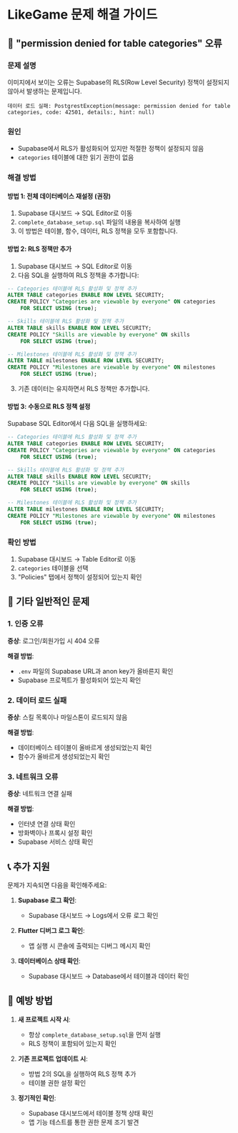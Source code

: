 # LikeGame 문제 해결 가이드

## 🚨 "permission denied for table categories" 오류

### 문제 설명
이미지에서 보이는 오류는 Supabase의 RLS(Row Level Security) 정책이 설정되지 않아서 발생하는 문제입니다.

```
데이터 로드 실패: PostgrestException(message: permission denied for table categories, code: 42501, details:, hint: null)
```

### 원인
- Supabase에서 RLS가 활성화되어 있지만 적절한 정책이 설정되지 않음
- `categories` 테이블에 대한 읽기 권한이 없음

### 해결 방법

#### 방법 1: 전체 데이터베이스 재설정 (권장)
1. Supabase 대시보드 → SQL Editor로 이동
2. `complete_database_setup.sql` 파일의 내용을 복사하여 실행
3. 이 방법은 테이블, 함수, 데이터, RLS 정책을 모두 포함합니다.

#### 방법 2: RLS 정책만 추가
1. Supabase 대시보드 → SQL Editor로 이동
2. 다음 SQL을 실행하여 RLS 정책을 추가합니다:

```sql
-- Categories 테이블에 RLS 활성화 및 정책 추가
ALTER TABLE categories ENABLE ROW LEVEL SECURITY;
CREATE POLICY "Categories are viewable by everyone" ON categories
    FOR SELECT USING (true);

-- Skills 테이블에 RLS 활성화 및 정책 추가
ALTER TABLE skills ENABLE ROW LEVEL SECURITY;
CREATE POLICY "Skills are viewable by everyone" ON skills
    FOR SELECT USING (true);

-- Milestones 테이블에 RLS 활성화 및 정책 추가
ALTER TABLE milestones ENABLE ROW LEVEL SECURITY;
CREATE POLICY "Milestones are viewable by everyone" ON milestones
    FOR SELECT USING (true);
```

3. 기존 데이터는 유지하면서 RLS 정책만 추가합니다.

#### 방법 3: 수동으로 RLS 정책 설정
Supabase SQL Editor에서 다음 SQL을 실행하세요:

```sql
-- Categories 테이블에 RLS 활성화 및 정책 추가
ALTER TABLE categories ENABLE ROW LEVEL SECURITY;
CREATE POLICY "Categories are viewable by everyone" ON categories
    FOR SELECT USING (true);

-- Skills 테이블에 RLS 활성화 및 정책 추가
ALTER TABLE skills ENABLE ROW LEVEL SECURITY;
CREATE POLICY "Skills are viewable by everyone" ON skills
    FOR SELECT USING (true);

-- Milestones 테이블에 RLS 활성화 및 정책 추가
ALTER TABLE milestones ENABLE ROW LEVEL SECURITY;
CREATE POLICY "Milestones are viewable by everyone" ON milestones
    FOR SELECT USING (true);
```

### 확인 방법
1. Supabase 대시보드 → Table Editor로 이동
2. `categories` 테이블을 선택
3. "Policies" 탭에서 정책이 설정되어 있는지 확인

## 🔧 기타 일반적인 문제

### 1. 인증 오류
**증상**: 로그인/회원가입 시 404 오류

**해결 방법**:
- `.env` 파일의 Supabase URL과 anon key가 올바른지 확인
- Supabase 프로젝트가 활성화되어 있는지 확인

### 2. 데이터 로드 실패
**증상**: 스킬 목록이나 마일스톤이 로드되지 않음

**해결 방법**:
- 데이터베이스 테이블이 올바르게 생성되었는지 확인
- 함수가 올바르게 생성되었는지 확인

### 3. 네트워크 오류
**증상**: 네트워크 연결 실패

**해결 방법**:
- 인터넷 연결 상태 확인
- 방화벽이나 프록시 설정 확인
- Supabase 서비스 상태 확인

## 📞 추가 지원

문제가 지속되면 다음을 확인해주세요:

1. **Supabase 로그 확인**:
   - Supabase 대시보드 → Logs에서 오류 로그 확인

2. **Flutter 디버그 로그 확인**:
   - 앱 실행 시 콘솔에 출력되는 디버그 메시지 확인

3. **데이터베이스 상태 확인**:
   - Supabase 대시보드 → Database에서 테이블과 데이터 확인

## 🎯 예방 방법

1. **새 프로젝트 시작 시**:
   - 항상 `complete_database_setup.sql`을 먼저 실행
   - RLS 정책이 포함되어 있는지 확인

2. **기존 프로젝트 업데이트 시**:
   - 방법 2의 SQL을 실행하여 RLS 정책 추가
   - 테이블 권한 설정 확인

3. **정기적인 확인**:
   - Supabase 대시보드에서 테이블 정책 상태 확인
   - 앱 기능 테스트를 통한 권한 문제 조기 발견

